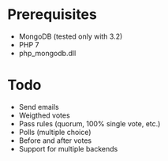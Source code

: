 # Prerequisites
- MongoDB (tested only with 3.2)
- PHP 7
- php_mongodb.dll

# Todo
- Send emails
- Weigthed votes
- Pass rules (quorum, 100% single vote, etc.)
- Polls (multiple choice)
- Before and after votes
- Support for multiple backends